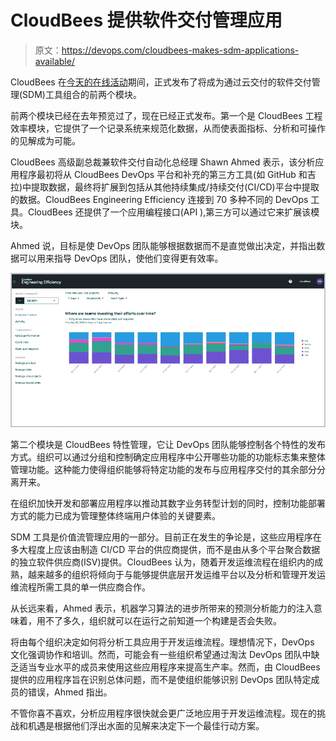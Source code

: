 # CloudBees 提供软件交付管理应用

> 原文：<https://devops.com/cloudbees-makes-sdm-applications-available/>

CloudBees 在[今天的在线活动](https://www.cloudbees.com/resources/webinar/cloudbees-software-delivery-management)期间，正式发布了将成为通过云交付的软件交付管理(SDM)工具组合的前两个模块。

前两个模块已经在去年预览过了，现在已经正式发布。第一个是 CloudBees 工程效率模块，它提供了一个记录系统来规范化数据，从而使表面指标、分析和可操作的见解成为可能。

CloudBees 高级副总裁兼软件交付自动化总经理 Shawn Ahmed 表示，该分析应用程序最初将从 CloudBees DevOps 平台和补充的第三方工具(如 GitHub 和吉拉)中提取数据，最终将扩展到包括从其他持续集成/持续交付(CI/CD)平台中提取的数据。CloudBees Engineering Efficiency 连接到 70 多种不同的 DevOps 工具。CloudBees 还提供了一个应用编程接口(API ),第三方可以通过它来扩展该模块。

Ahmed 说，目标是使 DevOps 团队能够根据数据而不是直觉做出决定，并指出数据可以用来指导 DevOps 团队，使他们变得更有效率。

![](img/756103839e21c99fa9876650cc901941.png)

第二个模块是 CloudBees 特性管理，它让 DevOps 团队能够控制各个特性的发布方式。组织可以通过分组和控制确定应用程序中公开哪些功能的功能标志集来整体管理功能。这种能力使得组织能够将特定功能的发布与应用程序交付的其余部分分离开来。

在组织加快开发和部署应用程序以推动其数字业务转型计划的同时，控制功能部署方式的能力已成为管理整体终端用户体验的关键要素。

SDM 工具是价值流管理应用的一部分。目前正在发生的争论是，这些应用程序在多大程度上应该由制造 CI/CD 平台的供应商提供，而不是由从多个平台聚合数据的独立软件供应商(ISV)提供。CloudBees 认为，随着开发运维流程在组织内的成熟，越来越多的组织将倾向于与能够提供底层开发运维平台以及分析和管理开发运维流程所需工具的单一供应商合作。

从长远来看，Ahmed 表示，机器学习算法的进步所带来的预测分析能力的注入意味着，用不了多久，组织就可以在运行之前知道一个构建是否会失败。

将由每个组织决定如何将分析工具应用于开发运维流程。理想情况下，DevOps 文化强调协作和培训。然而，可能会有一些组织希望通过淘汰 DevOps 团队中缺乏适当专业水平的成员来使用这些应用程序来提高生产率。然而，由 CloudBees 提供的应用程序旨在识别总体问题，而不是使组织能够识别 DevOps 团队特定成员的错误，Ahmed 指出。

不管你喜不喜欢，分析应用程序很快就会更广泛地应用于开发运维流程。现在的挑战和机遇是根据他们浮出水面的见解来决定下一个最佳行动方案。